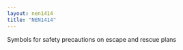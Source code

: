 ```yaml
---
layout: nen1414
title: "NEN1414"
---
```


Symbols for safety precautions on escape and rescue plans
